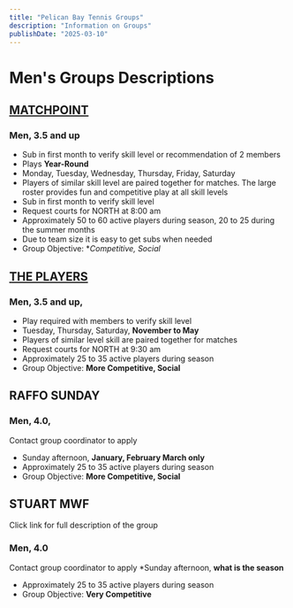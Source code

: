 ```yaml
---
title: "Pelican Bay Tennis Groups"
description: "Information on Groups"
publishDate: "2025-03-10"
---
```

# Men's Groups Descriptions

## [MATCHPOINT](/page/groups/matchpoint/info.md/)

### **Men, 3.5 and up**

* Sub in first month to verify skill level or recommendation of 2 members
* Plays **Year-Round**
* Monday, Tuesday, Wednesday, Thursday, Friday, Saturday
* Players of similar skill level are paired together for matches.  The large roster provides fun and competitive play at all skill levels
* Sub in first month to verify skill level
* Request courts for NORTH at 8:00 am
* Approximately  50 to 60 active players during season, 20 to 25 during the summer months
* Due to team size it is easy to get subs when needed
* Group Objective: **Competitive, Social*

## [THE PLAYERS](/page/groups/players/info.md/)

### **Men, 3.5 and up,**

* Play required with members to verify skill level
* Tuesday, Thursday, Saturday, **November to May**
* Players of similar level skill are paired together for matches
* Request courts for NORTH at 9:30 am
* Approximately  25 to 35 active players during season
* Group Objective: **More Competitive, Social**

## RAFFO SUNDAY

### **Men, 4.0,**

Contact group coordinator to apply

* Sunday afternoon, **January, February March only**
* Approximately  25 to 35 active players during season
* Group Objective: **More Competitive, Social**

## STUART MWF

Click link for full description of the group

### **Men, 4.0**

Contact group coordinator to apply
*Sunday afternoon, **what is the season**

* Approximately  25 to 35 active players during season
* Group Objective: **Very Competitive**
